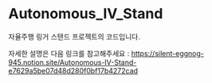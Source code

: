 # Autonomous_IV_Stand
자율주행 링거 스탠드 프로젝트의 코드입니다.

자세한 설명은 다음 링크를 참고해주세요 : https://silent-eggnog-945.notion.site/Autonomous-IV-Stand-e7629a5be07d48d280f0bf17b4272cad
